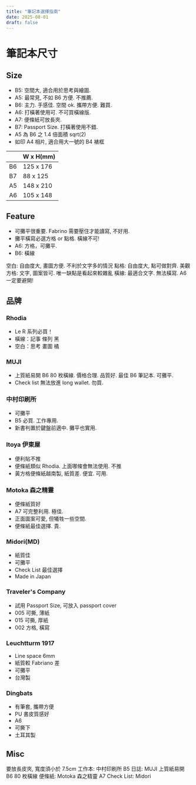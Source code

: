 ```yaml
---
title: "筆記本選擇指南"
date: 2025-08-01
draft: false
---
```


# 筆記本尺寸

## Size
- B5: 空間大, 適合用於思考與繪圖.
- A5: 最常見, 不如 B6 方便. 不推薦.
- B6: 主力. 手感佳. 空間 ok. 攜帶方便. 難買.
- A6: 打橫著使用可. 不可買橫線版.
- A7: 便條紙可放長夾.
- B7: Passport Size. 打橫著使用不錯.
- A5 為 B6 之 1.4 倍面積 sqrt(2)
- 如印 A4 相片, 適合用大一號的 B4 裱框

|  | W x H(mm) |
|--|-----------|
|B6| 125 x 176 |
|B7| 88  x 125 |
|A5| 148 x 210 |
|A6| 105 x 148 |


## Feature
- 可攤平很重要. Fabrino 需要壓住才能讀寫, 不好用.
- 攤平橫寫必選方格 or 點格. 橫線不可!
- A6: 方格，可攤平. 
- B6: 橫線

空白: 自由度大, 畫圖方便. 不利於文字多的情況
點格: 自由度大, 點可做對齊. 美觀
方格: 文字, 圖案皆可. 唯一缺點是看起來較雜亂
橫線: 最適合文字. 無法橫寫. A6 一定要避開!


## 品牌
### Rhodia
- Le R 系列必買！
- 橫線：記事 條列 黑
- 空白：思考 畫圖 橘

### MUJI
- 上質紙易開 B6 80 枚橫線. 價格合理. 品質好. 最佳 B6 筆記本. 可攤平. 
- Check list 無法放進 long wallet. 勿買. 

### 中村印刷所
- 可攤平
- B5 必買. 工作專用.
- 新書判置於鍵盤前適中. 攤平也實用. 

### Itoya 伊東屋
- 便利貼不推
- 便條紙類似 Rhodia. 上面哪條會無法使用. 不推
- 黃方格便條紙越南製, 紙質差. 便宜. 可用.

### Motoka 森之精靈
- 便條紙質好
- A7 可完整利用. 極佳.
- 正面圖案可愛, 但犧牲一些空間.
- 便條紙最佳選擇. 貴.

### Midori(MD)
- 紙質佳
- 可攤平
- Check List 最佳選擇
- Made in Japan

### Traveler's Company
- 試用 Passport Size, 可放入 passport cover
- 005 可撕, 薄紙
- 015 可撕, 厚紙
- 002 方格, 橫寫

### Leuchtturm 1917
- Line space 6mm
- 紙質較 Fabriano 差
- 可攤平
- 台灣製

### Dingbats
- 有筆套, 攜帶方便
- PU 書皮質感好
- A6
- 可撕下
- 土耳其製


## Misc
要放長皮夾, 寬度須小於 7.5cm
工作本: 中村印刷所 B5
日誌: MUJI 上質紙易開 B6 80 枚橫線
便條紙: Motoka 森之精靈 A7
Check List: Midori

